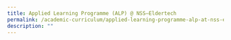 ```yaml
---
title: Applied Learning Programme (ALP) @ NSS–Eldertech
permalink: /academic-curriculum/applied-learning-programme-alp-at-nss-eldertech/
description: ""
---
```

